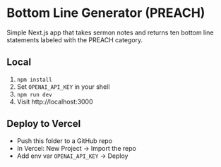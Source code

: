 # Bottom Line Generator (PREACH)

Simple Next.js app that takes sermon notes and returns ten bottom line statements labeled with the PREACH category.

## Local
1. `npm install`
2. Set `OPENAI_API_KEY` in your shell
3. `npm run dev`
4. Visit http://localhost:3000

## Deploy to Vercel
- Push this folder to a GitHub repo
- In Vercel: New Project -> Import the repo
- Add env var `OPENAI_API_KEY` -> Deploy
